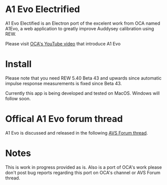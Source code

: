 # A1 Evo Electrified

A1 Evo Electified is an Electron port of the excelent work from OCA named A1Evo, a web application to greatly improve Auddysey calibration using REW.

Please visit [OCA's YouTube video](https://www.youtube.com/watch?v=lmZ5yV1-wMI) that introduce A1 Evo

# Install

Please note that you need REW 5.40 Beta 43 and upwards since automatic impulse response measurements is fixed since Beta 43.

Currently this app is being developed and tested on MacOS. Windows will follow soon.

# Offical A1 Evo forum thread

A1 Evo is discussed and released in the following [AVS Forum thread](https://www.avsforum.com/threads/audyssey-one-oca-does-it-again-and-again.3297198).

# Notes

This is work in progress provided as is. Also is a port of OCA's work please don't post bug reports regarding this port on OCA's channel or AVS Forum thread.
